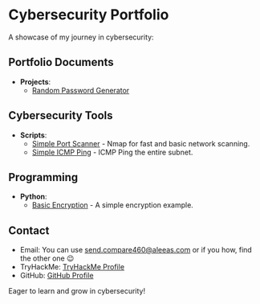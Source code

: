 # Cybersecurity Portfolio
A showcase of my journey in cybersecurity: 

## Portfolio Documents 
- **Projects**:
  - [Random Password Generator](Python_Scripts/password_generator.py)

## Cybersecurity Tools 
- **Scripts**:
  - [Simple Port Scanner](Network_Mapping/port_mapper.sh) - Nmap for fast and basic network scanning.
  - [Simple ICMP Ping](Network_Mapping/ping_subnet24.sh) - ICMP Ping the entire subnet.

## Programming 
- **Python**:
  - [Basic Encryption](path/to/basic_encryption.py) - A simple encryption example.


## Contact 
- Email: You can use [send.compare460@aleeas.com](mailto:send.compare460@aleeas.com) or if you how, find the other one 😉
- TryHackMe: [TryHackMe Profile](https://tryhackme.com/r/p/d44h)
- GitHub: [GitHub Profile](https://github.com/deletec00kiesb4leaving)


Eager to learn and grow in cybersecurity!
